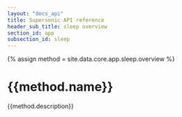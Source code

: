 ```yaml
---
layout: "docs_api"
title: Supersonic API reference
header_sub_title: sleep overview
section_id: app
subsection_id: sleep
---
```

{% assign method = site.data.core.app.sleep.overview %}
# {{method.name}}

{{method.description}}
